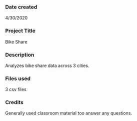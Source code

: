 ### Date created
4/30/2020

### Project Title
Bike Share

### Description
Analyzes bike share data across 3 cities.

### Files used
3 csv files

### Credits
Generally used classroom material too answer any questions.
